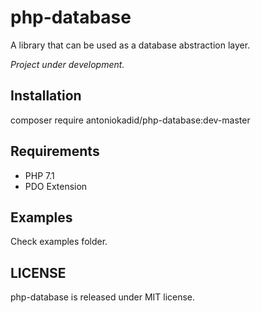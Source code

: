 # php-database
A library that can be used as a database abstraction layer.

*Project under development.*

## Installation

composer require antoniokadid/php-database:dev-master

## Requirements
* PHP 7.1
* PDO Extension

## Examples

Check examples folder.

## LICENSE

php-database is released under MIT license.
